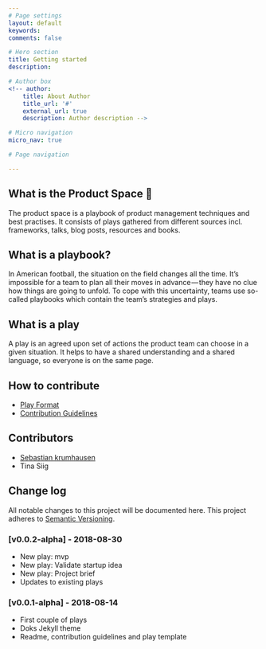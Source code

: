 ```yaml
---
# Page settings
layout: default
keywords:
comments: false

# Hero section
title: Getting started
description:

# Author box
<!-- author:
    title: About Author
    title_url: '#'
    external_url: true
    description: Author description -->

# Micro navigation
micro_nav: true

# Page navigation

---
```

## What is the Product Space 🚀
The product space is a playbook of product management techniques and best practises. It consists of plays gathered from different sources incl. frameworks, talks, blog posts, resources and books.

## What is a playbook?
In American football, the situation on the field changes all the time. It’s impossible for a team to plan all their moves in advance — they have no clue how things are going to unfold. To cope with this uncertainty, teams use so-called playbooks which contain the team’s strategies and plays.

## What is a play
A play is an agreed upon set of actions the product team can choose in a given situation. It helps to have a shared understanding and a shared language, so everyone is on the same page.

## How to contribute
* [Play Format](/plays/_template.md)
* [Contribution Guidelines](/CONTRIBUTING.md)

## Contributors
- [Sebastian krumhausen](https://krumhausen.com?utm_source=product-space&utm_medium=website)
- Tina Siig

## Change log
All notable changes to this project will be documented here. This project adheres to [Semantic Versioning](https://semver.org).

### [v0.0.2-alpha] - 2018-08-30
- New play: mvp
- New play: Validate startup idea
- New play: Project brief
- Updates to existing plays

### [v0.0.1-alpha] - 2018-08-14
- First couple of plays
- Doks Jekyll theme
- Readme, contribution guidelines and play template

